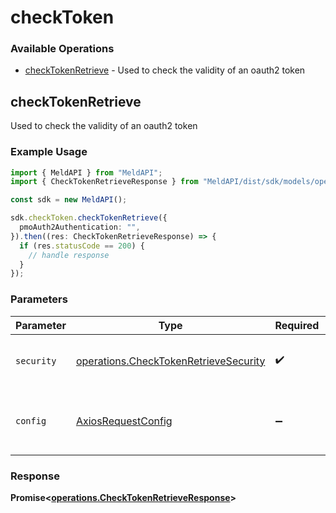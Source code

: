 # checkToken

### Available Operations

* [checkTokenRetrieve](#checktokenretrieve) - Used to check the validity of an oauth2 token

## checkTokenRetrieve

Used to check the validity of an oauth2 token

### Example Usage

```typescript
import { MeldAPI } from "MeldAPI";
import { CheckTokenRetrieveResponse } from "MeldAPI/dist/sdk/models/operations";

const sdk = new MeldAPI();

sdk.checkToken.checkTokenRetrieve({
  pmoAuth2Authentication: "",
}).then((res: CheckTokenRetrieveResponse) => {
  if (res.statusCode == 200) {
    // handle response
  }
});
```

### Parameters

| Parameter                                                                                      | Type                                                                                           | Required                                                                                       | Description                                                                                    |
| ---------------------------------------------------------------------------------------------- | ---------------------------------------------------------------------------------------------- | ---------------------------------------------------------------------------------------------- | ---------------------------------------------------------------------------------------------- |
| `security`                                                                                     | [operations.CheckTokenRetrieveSecurity](../../models/operations/checktokenretrievesecurity.md) | :heavy_check_mark:                                                                             | The security requirements to use for the request.                                              |
| `config`                                                                                       | [AxiosRequestConfig](https://axios-http.com/docs/req_config)                                   | :heavy_minus_sign:                                                                             | Available config options for making requests.                                                  |


### Response

**Promise<[operations.CheckTokenRetrieveResponse](../../models/operations/checktokenretrieveresponse.md)>**

